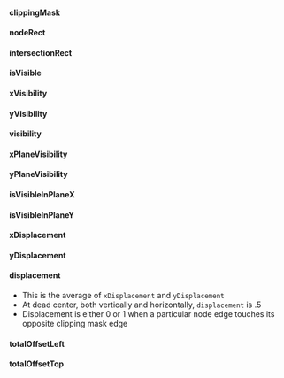 #### clippingMask

#### nodeRect

#### intersectionRect

#### isVisible

#### xVisibility

#### yVisibility

#### visibility

#### xPlaneVisibility

#### yPlaneVisibility

#### isVisibleInPlaneX

#### isVisibleInPlaneY

#### xDisplacement

#### yDisplacement

#### displacement

- This is the average of `xDisplacement` and `yDisplacement`
- At dead center, both vertically and horizontally, `displacement` is .5
- Displacement is either 0 or 1 when a particular node edge touches its opposite clipping mask edge

#### totalOffsetLeft

#### totalOffsetTop
